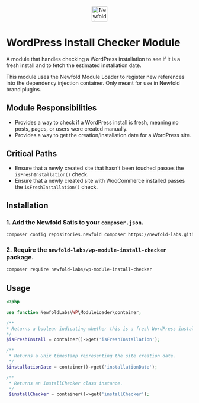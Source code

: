 <div style="text-align: center;">
 <a href="https://newfold.com/" target="_blank">
  <img src="https://newfold.com/content/experience-fragments/newfold/site-header/master/_jcr_content/root/header/logo.coreimg.svg/1621395071423/newfold-digital.svg" alt="Newfold Logo" title="Newfold Digital" height="42" />
 </a>
</div>

# WordPress Install Checker Module

A module that handles checking a WordPress installation to see if it is a fresh install and to fetch the estimated installation date.

This module uses the Newfold Module Loader to register new references into the dependency injection container. Only meant for use in Newfold brand plugins.

## Module Responsibilities

- Provides a way to check if a WordPress install is fresh, meaning no posts, pages, or users were created manually.
- Provides a way to get the creation/installation date for a WordPress site.

## Critical Paths

- Ensure that a newly created site that hasn't been touched passes the `isFreshInstallation()` check.
- Ensure that a newly created site with WooCommerce installed passes the `isFreshInstallation()` check.
 
 ## Installation
 
 ### 1. Add the Newfold Satis to your `composer.json`.
 
  ```bash
 composer config repositories.newfold composer https://newfold-labs.github.io/satis
 ```
 
 ### 2. Require the `newfold-labs/wp-module-install-checker` package.
 
 ```bash
 composer require newfold-labs/wp-module-install-checker
 ```

 ## Usage
 
 ```php
 <?php

 use function NewfoldLabs\WP\ModuleLoader\container;

/**
 * Returns a boolean indicating whether this is a fresh WordPress installation.
 */
 $isFreshInstall = container()->get('isFreshInstallation');

 /**
  * Returns a Unix timestamp representing the site creation date.
  */
 $installationDate = container()->get('installationDate');

 /**
  * Returns an InstallChecker class instance.
  */
  $installChecker = container()->get('installChecker');
 ```
